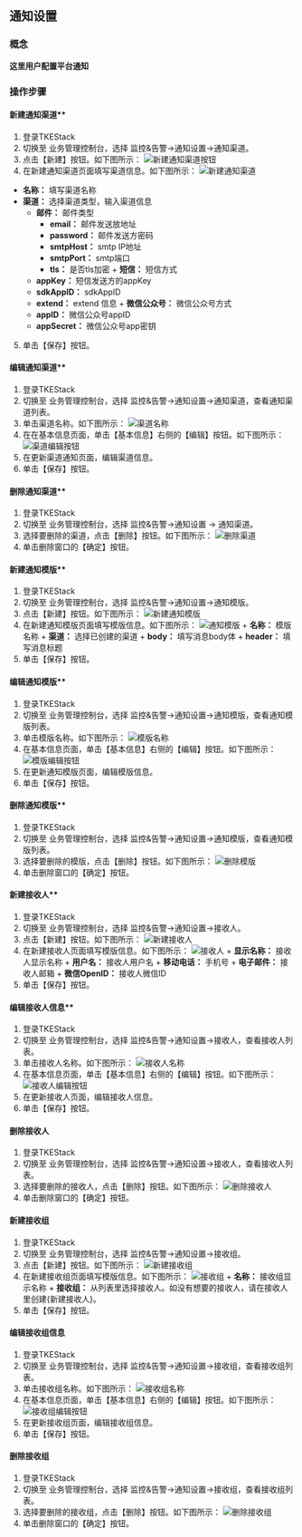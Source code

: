 ## 通知设置
### 概念
**这里用户配置平台通知**
### 操作步骤
#### 新建通知渠道**
  1. 登录TKEStack
  2. 切换至 业务管理控制台，选择 监控&告警->通知设置->通知渠道。
  3. 点击【新建】按钮。如下图所示：
   ![新建通知渠道按钮](images/新建通知渠道按钮.png)
  4. 在新建通知渠道页面填写渠道信息。如下图所示：
   ![新建通知渠道](images/新建通知渠道.png)
   + **名称：** 填写渠道名称
   + **渠道：** 选择渠道类型，输入渠道信息
     + **邮件：** 邮件类型
       + **email：** 邮件发送放地址
       + **password：** 邮件发送方密码
       + **smtpHost：** smtp IP地址
       + **smtpPort：** smtp端口
       + **tls：**  是否tls加密
    + **短信：** 短信方式
      + **appKey：** 短信发送方的appKey
      + **sdkAppID：** sdkAppID
      + **extend：** extend 信息
    + **微信公众号：** 微信公众号方式
      + **appID：** 微信公众号appID
      + **appSecret：** 微信公众号app密钥
  5. 单击【保存】按钮。
#### 编辑通知渠道**
  1. 登录TKEStack
  2. 切换至 业务管理控制台，选择 监控&告警->通知设置->通知渠道，查看通知渠道列表。
  3. 单击渠道名称。如下图所示：
   ![渠道名称](images/渠道名称.png)
  4. 在在基本信息页面，单击【基本信息】右侧的【编辑】按钮。如下图所示：
   ![渠道编辑按钮](images/渠道编辑按钮.png)
  5. 在更新渠道通知页面，编辑渠道信息。
  6. 单击【保存】按钮。
#### 删除通知渠道**
  1. 登录TKEStack
  2. 切换至 业务管理控制台，选择 监控&告警->通知设置 -> 通知渠道。
  3. 选择要删除的渠道，点击【删除】按钮。如下图所示：
   ![删除渠道](images/删除渠道.png)
  4. 单击删除窗口的【确定】按钮。

#### 新建通知模版**
  1. 登录TKEStack
  2. 切换至 业务管理控制台，选择 监控&告警->通知设置->通知模版。
  3. 点击【新建】按钮。如下图所示：
   ![新建通知模版](images/新建通知模版.png)
  4. 在新建通知模版页面填写模版信息。如下图所示：
   ![通知模版](images/通知模版.png)
    + **名称：** 模版名称
    + **渠道：** 选择已创建的渠道
    + **body：** 填写消息body体
    + **header：** 填写消息标题
  5. 单击【保存】按钮。
#### 编辑通知模版**
  1. 登录TKEStack
  2. 切换至 业务管理控制台，选择 监控&告警->通知设置->通知模版，查看通知模版列表。
  3. 单击模版名称。如下图所示：
   ![模版名称](images/模版名称.png)
  4. 在基本信息页面，单击【基本信息】右侧的【编辑】按钮。如下图所示：
   ![模版编辑按钮](images/模版编辑按钮.png)
  5. 在更新通知模版页面，编辑模版信息。
  6. 单击【保存】按钮。
#### 删除通知模版**
  1. 登录TKEStack
  2. 切换至 业务管理控制台，选择 监控&告警->通知设置->通知模版，查看通知模版列表。
  3. 选择要删除的模版，点击【删除】按钮。如下图所示：
   ![删除模版](images/删除模版.png)
  4. 单击删除窗口的【确定】按钮。

#### 新建接收人**
  1. 登录TKEStack
  2. 切换至 业务管理控制台，选择 监控&告警->通知设置->接收人。
  3. 点击【新建】按钮。如下图所示：
   ![新建接收人](images/新建接收人.png)
  4. 在新建接收人页面填写模版信息。如下图所示：
   ![接收人](images/接收人.png)
    + **显示名称：** 接收人显示名称
    + **用户名：** 接收人用户名
    + **移动电话：** 手机号
    + **电子邮件：** 接收人邮箱
    + **微信OpenID：** 接收人微信ID
  5. 单击【保存】按钮。
#### 编辑接收人信息**
  1. 登录TKEStack
  2. 切换至 业务管理控制台，选择 监控&告警->通知设置->接收人，查看接收人列表。
  3. 单击接收人名称。如下图所示：
   ![接收人名称](images/接收人名称.png)
  4. 在基本信息页面，单击【基本信息】右侧的【编辑】按钮。如下图所示：
   ![接收人编辑按钮](images/接收人编辑按钮.png)
  5. 在更新接收人页面，编辑接收人信息。
  6. 单击【保存】按钮。
#### 删除接收人
  1. 登录TKEStack
  2. 切换至 业务管理控制台，选择 监控&告警->通知设置->接收人，查看接收人列表。
  3. 选择要删除的接收人，点击【删除】按钮。如下图所示：
   ![删除接收人](images/删除接收人.png)
  4. 单击删除窗口的【确定】按钮。

#### 新建接收组
  1. 登录TKEStack
  2. 切换至 业务管理控制台，选择 监控&告警->通知设置->接收组。
  3. 点击【新建】按钮。如下图所示：
   ![新建接收组](images/新建接收组.png)
  4. 在新建接收组页面填写模版信息。如下图所示：
   ![接收组](images/接收组.png)
    + **名称：** 接收组显示名称
    + **接收组：** 从列表里选择接收人。如没有想要的接收人，请在接收人里创建{新建接收人}。
  5. 单击【保存】按钮。
#### 编辑接收组信息
  1. 登录TKEStack
  2. 切换至 业务管理控制台，选择 监控&告警->通知设置->接收组，查看接收组列表。
  3. 单击接收组名称。如下图所示：
   ![接收组名称](images/接收组名称.png)
  4. 在基本信息页面，单击【基本信息】右侧的【编辑】按钮。如下图所示：
   ![接收组编辑按钮](images/接收组编辑按钮.png)
  5. 在更新接收组页面，编辑接收组信息。
  6. 单击【保存】按钮。
#### 删除接收组
  1. 登录TKEStack
  2. 切换至 业务管理控制台，选择 监控&告警->通知设置->接收组，查看接收组列表。
  3. 选择要删除的接收组，点击【删除】按钮。如下图所示：
   ![删除接收组](images/删除接收组.png)
  4. 单击删除窗口的【确定】按钮。
